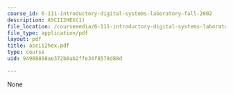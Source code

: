 ```yaml
---
course_id: 6-111-introductory-digital-systems-laboratory-fall-2002
description: ASCII2HEX(1)
file_location: /coursemedia/6-111-introductory-digital-systems-laboratory-fall-2002/94908898ae372b0ab2ffe34f8578d88d_ascii2hex.pdf
file_type: application/pdf
layout: pdf
title: ascii2hex.pdf
type: course
uid: 94908898ae372b0ab2ffe34f8578d88d

---
```

None